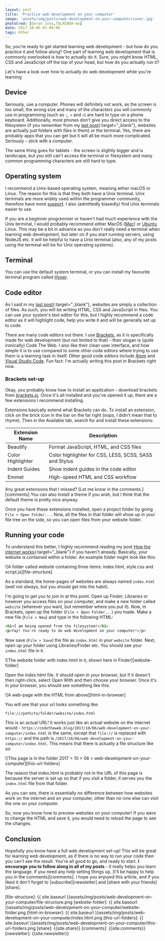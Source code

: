 ```yaml
---
layout: post
title: 'Practice web development on your computer'
image: 'assets/img/posts/web-development-on-your-computer/cover.jpg'
photoCred: [Goran Ivos,T8LMIN09-mo]
date: 2017-10-06 01:00:00
tags: Other
---
```

So, you're ready to get started learning web development - but how do you practice it and follow along? One part of learning web development that is commonly overlooked is how to actually do it. Sure, you might know HTML, CSS and JavaScript off the top of your head, but how do you actually run it?

Let's have a look over how to actually do web development while you're learning

## Device
Seriously, use a computer. Phones will definitely not work, as the screen is too small, the wrong size and many of the characters you will commonly use in programming (such as `;`, `<` and `>`) are hard to type on a phone keyboard. Additionally, most phones don't give you direct access to the filesystem (if you remember from my [last post][last-post]{:target="_blank"}, websites are actually just folders with files in them) or the terminal. Yes, there are probably apps that you can get but it will all be much more complicated. Seriously - stick with a computer.

The same thing goes for tablets - the screen is slightly bigger and is landscape, but you still can't access the terminal or filesystem and many common programming characters are still hard to type.

## Operating system
I recommend a Unix-based operating system, meaning either macOS or Linux. The reason for this is that they both have a Unix terminal. Unix terminals are more widely used within the programmer community, therefore have more [support][unix-support]. I also (admittedly biasedly) find Unix terminals easier to use.

If you are a beginner programmer or haven't had much experience with the Unix terminal, I would probably recommend either MacOS ([Mac][mac]) or [Ubuntu][ubuntu] Linux. This may be a bit in advance as you don't really need a terminal when learning web development, but later on if you start running servers, using NodeJS etc. it will be helpful to have a Unix terminal (also, any of my posts using the terminal will be for Unix operating systems).

## Terminal
You can use the default system terminal, or you can install my favourite terminal program called [Hyper][hyper].

## Code editor
As I said in my [last post][last-post]{:target="_blank"}, websites are simply a collection of files. As such, you will be writing HTML, CSS and JavaScript in files. You can use your system's text editor for this, but I highly recommend a code editor as it will highlight code, help you write it and will be generally set up to code.

There are many code editors out there. I use [Brackets][brackets], as it is specifically made for web development (but not limited to that) - their slogan is (quite ironically) Code The Web. I also like their clean user interface, and how simple it is to use compared to some other code editors where trying to use them is a learning task in itself. Other good code editors include [Atom][atom] and [Visual Studio Code][vs-code]. Fun fact: I'm actually writing this post in Brackets right now.

### Brackets set-up
Okay, you probably know how to install an application - download brackets from [brackets.io][brackets]. Once it's all installed and you've opened it up, there are a few extensions I recommend installing.

Extensions basically extend what Brackets can do. To install an extension, click on the brick icon in the bar on the far right (oops, I didn't mean that to rhyme). Then in the Available tab, search for and install these extensions:

| Extension Name    | Description                                            |
| ----------------- | ------------------------------------------------------ |
| Beautify          | Format JavaScript, HTML, and CSS files                 |
| Color Highlighter | Color highlighter for CSS, LESS, SCSS, SASS and Stylus |
| Indent Guides     | Show indent guides in the code editor                  |
| Emmet             | High-speed HTML and CSS workflow                       |

Any great extensions that I missed? [Let me know in the comments.][comments] You can also install a theme if you wish, but I think that the default theme is pretty nice anyway.

Once you have these extensions installed, open a project folder by going `File > Open Folder...`. Now, all the files in that folder will show up in your file tree on the side, so you can open files from your website folder.

## Running your code
To understand this better, I highly recommend reading my post [How the internet works][last-post]{:target="_blank"} if you haven't already. Basically, your website is contained within a folder. An example folder might look like this:

![A folder called website containing three items: index.html, style.css and script.js][file-structure]

As a standard, the home-pages of websites are always named `index.html` (well not *always*, but you should get into the habit).

I'm going to get you to join in at this point. Open up Finder, Libraries or however you access files on your computer, and make a new folder called `website` (wherever you want, but remember where you put it). Now, in Brackets, open up the folder (`File > Open Folder...`) you made. Make a new file (`File > New`) and type in the following HTML:

```HTML
<h1>I am being opened from the filesystem!</h1>
<p>Yay! You're ready to do web development on your computer!</p>
```

Now save (`File > Save`) the file as `index.html` in your `website` folder. Next, open up your folder using Libraries/Finder etc. You should see your `index.html` file in it.

![The website folder with index.html in it, shown here in Finder][website-folder]

Open the index.html file. It should open in your browser, but if it doesn't then right-click, select Open With and then choose your browser. Once it's in your browser, you should see something like this:

![A web-page with the HTML from above][html-in-browser]

You will see that your url looks something like:
```
file:///path/to/folder/website/index.html
```
This is an actual URL! It works just like an actual website on the internet would - `https://codetheweb.blog/2017/10/06/web-development-on-your-computer/index.html` is the same, except that `file://` is replaced with `https://` and the path is `/2017/10/06/web-development-on-your-computer/index.html`. This means that there is actually a file structure like so:

![This page is in the folder 2017 > 10 > 06 > web-development-on-your-computer][this-url-folders]

The reason that index.html is probably not in the URL of this page is because the server is set up so that if you visit a folder, it serves you the `index.html` file from that folder.

As you can see, there is essentially no difference between how websites work on the internet and on your computer, other than no-one else can visit the one on your computer.

So, now you know how to preview websites on your computer! If you were to change the HTML and save it, you would need to reload the page to see the changes.

## Conclusion
Hopefully you know have a full web development set-up! This will be great for learning web development, as if there is no way to run your code then you can't see the result. You're all good to go, and ready to start. **I encourage you to follow along in all of my posts** - it really helps you learn the language. If you need any help setting things up, [I'll be happy to help you in the comments][comments]. I hope you enjoyed this article, and if you liked it don't forget to [subscribe][newsletter] and [share with your friends][share].


[last-post]: /how-the-internet-works/
[unix-support]: https://unix.stackexchange.com/
[mac]: https://www.apple.com/mac/
[ubuntu]: https://www.ubuntu.com/desktop
[brackets]: http://brackets.io/
[atom]: https://atom.io/
[vs-code]: https://code.visualstudio.com/
[hyper]: https://hyper.is/
[file-structure]: {{ site.baseurl }}assets/img/posts/web-development-on-your-computer/file-structure.png
[website-folder]: {{ site.baseurl }}assets/img/posts/web-development-on-your-computer/website-folder.png
[html-in-browser]: {{ site.baseurl }}assets/img/posts/web-development-on-your-computer/index.html.png
[this-url-folders]: {{ site.baseurl }}assets/img/posts/web-development-on-your-computer/this-url-folders.png
[share]: {{site.share}}
[comments]: {{site.comments}}
[newsletter]: {{site.newsletter}}